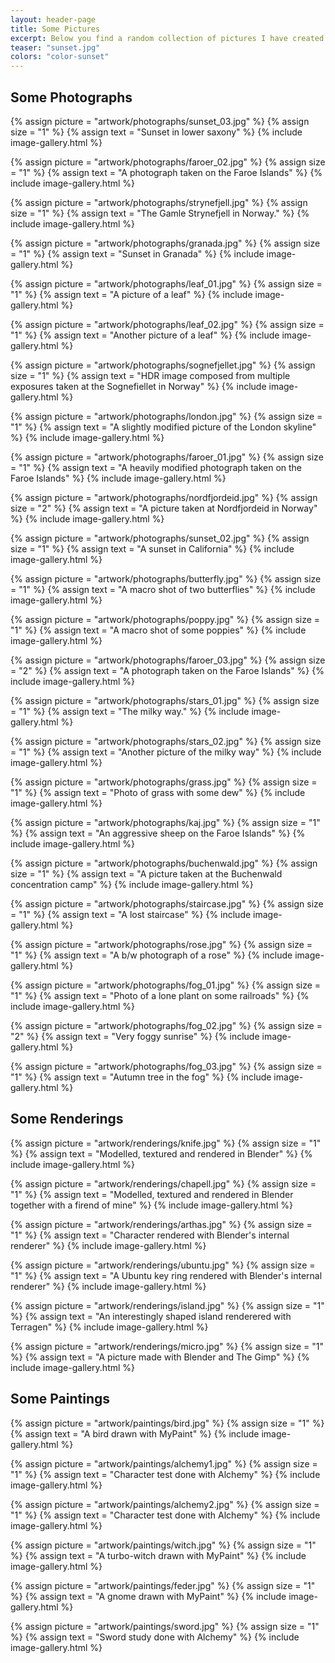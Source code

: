 ```yaml
---
layout: header-page
title: Some Pictures
excerpt: Below you find a random collection of pictures I have created. Some of them are photographs, some are rendered with 3D software and some are drawn by hand.
teaser: "sunset.jpg"
colors: "color-sunset"
---
```


## Some Photographs

<div class="grid">
  <div class="grid-sizer"></div>
  <div class="gutter-sizer"></div>

  {% assign picture = "artwork/photographs/sunset_03.jpg" %}
  {% assign size = "1" %}
  {% assign text = "Sunset in lower saxony" %}
  {% include image-gallery.html %}

  {% assign picture = "artwork/photographs/faroer_02.jpg" %}
  {% assign size = "1" %}
  {% assign text = "A photograph taken on the Faroe Islands" %}
  {% include image-gallery.html %}

  {% assign picture = "artwork/photographs/strynefjell.jpg" %}
  {% assign size = "1" %}
  {% assign text = "The Gamle Strynefjell in Norway." %}
  {% include image-gallery.html %}

  {% assign picture = "artwork/photographs/granada.jpg" %}
  {% assign size = "1" %}
  {% assign text = "Sunset in Granada" %}
  {% include image-gallery.html %}

  {% assign picture = "artwork/photographs/leaf_01.jpg" %}
  {% assign size = "1" %}
  {% assign text = "A picture of a leaf" %}
  {% include image-gallery.html %}

  {% assign picture = "artwork/photographs/leaf_02.jpg" %}
  {% assign size = "1" %}
  {% assign text = "Another picture of a leaf" %}
  {% include image-gallery.html %}

  {% assign picture = "artwork/photographs/sognefjellet.jpg" %}
  {% assign size = "1" %}
  {% assign text = "HDR image composed from multiple exposures taken at the Sognefiellet in Norway" %}
  {% include image-gallery.html %}
      
  {% assign picture = "artwork/photographs/london.jpg" %}
  {% assign size = "1" %}
  {% assign text = "A slightly modified picture of the London skyline" %}
  {% include image-gallery.html %}

  {% assign picture = "artwork/photographs/faroer_01.jpg" %}
  {% assign size = "1" %}
  {% assign text = "A heavily modified photograph taken on the Faroe Islands" %}
  {% include image-gallery.html %}

  {% assign picture = "artwork/photographs/nordfjordeid.jpg" %}
  {% assign size = "2" %}
  {% assign text = "A picture taken at Nordfjordeid in Norway" %}
  {% include image-gallery.html %}

  {% assign picture = "artwork/photographs/sunset_02.jpg" %}
  {% assign size = "1" %}
  {% assign text = "A sunset in California" %}
  {% include image-gallery.html %}

  {% assign picture = "artwork/photographs/butterfly.jpg" %}
  {% assign size = "1" %}
  {% assign text = "A macro shot of two butterflies" %}
  {% include image-gallery.html %}

  {% assign picture = "artwork/photographs/poppy.jpg" %}
  {% assign size = "1" %}
  {% assign text = "A macro shot of some poppies" %}
  {% include image-gallery.html %}

  {% assign picture = "artwork/photographs/faroer_03.jpg" %}
  {% assign size = "2" %}
  {% assign text = "A photograph taken on the Faroe Islands" %}
  {% include image-gallery.html %}

  {% assign picture = "artwork/photographs/stars_01.jpg" %}
  {% assign size = "1" %}
  {% assign text = "The milky way." %}
  {% include image-gallery.html %}

  {% assign picture = "artwork/photographs/stars_02.jpg" %}
  {% assign size = "1" %}
  {% assign text = "Another picture of the milky way" %}
  {% include image-gallery.html %}

  {% assign picture = "artwork/photographs/grass.jpg" %}
  {% assign size = "1" %}
  {% assign text = "Photo of grass with some dew" %}
  {% include image-gallery.html %}

  {% assign picture = "artwork/photographs/kaj.jpg" %}
  {% assign size = "1" %}
  {% assign text = "An aggressive sheep on the Faroe Islands" %}
  {% include image-gallery.html %}

  {% assign picture = "artwork/photographs/buchenwald.jpg" %}
  {% assign size = "1" %}
  {% assign text = "A picture taken at the Buchenwald concentration camp" %}
  {% include image-gallery.html %}

  {% assign picture = "artwork/photographs/staircase.jpg" %}
  {% assign size = "1" %}
  {% assign text = "A lost staircase" %}
  {% include image-gallery.html %}


  {% assign picture = "artwork/photographs/rose.jpg" %}
  {% assign size = "1" %}
  {% assign text = "A b/w photograph of a rose" %}
  {% include image-gallery.html %}  


  {% assign picture = "artwork/photographs/fog_01.jpg" %}
  {% assign size = "1" %}
  {% assign text = "Photo of a lone plant on some railroads" %}
  {% include image-gallery.html %}

  {% assign picture = "artwork/photographs/fog_02.jpg" %}
  {% assign size = "2" %}
  {% assign text = "Very foggy sunrise" %}
  {% include image-gallery.html %}

  {% assign picture = "artwork/photographs/fog_03.jpg" %}
  {% assign size = "1" %}
  {% assign text = "Autumn tree in the fog" %}
  {% include image-gallery.html %}
</div>

## Some Renderings

<div class="grid">
  <div class="grid-sizer"></div>
  <div class="gutter-sizer"></div>

  {% assign picture = "artwork/renderings/knife.jpg" %}
  {% assign size = "1" %}
  {% assign text = "Modelled, textured and rendered in Blender" %}
  {% include image-gallery.html %}

  {% assign picture = "artwork/renderings/chapell.jpg" %}
  {% assign size = "1" %}
  {% assign text = "Modelled, textured and rendered in Blender together with a firend of mine" %}
  {% include image-gallery.html %}

  {% assign picture = "artwork/renderings/arthas.jpg" %}
  {% assign size = "1" %}
  {% assign text = "Character rendered with Blender's internal renderer" %}
  {% include image-gallery.html %}

  {% assign picture = "artwork/renderings/ubuntu.jpg" %}
  {% assign size = "1" %}
  {% assign text = "A Ubuntu key ring rendered with Blender's internal renderer" %}
  {% include image-gallery.html %}
  
  {% assign picture = "artwork/renderings/island.jpg" %}
  {% assign size = "1" %}
  {% assign text = "An interestingly shaped island renderered with Terragen" %}
  {% include image-gallery.html %}
  
  {% assign picture = "artwork/renderings/micro.jpg" %}
  {% assign size = "1" %}
  {% assign text = "A picture made with Blender and The Gimp" %}
  {% include image-gallery.html %}
</div>

## Some Paintings

<div class="grid">
  <div class="grid-sizer"></div>
  <div class="gutter-sizer"></div>

  {% assign picture = "artwork/paintings/bird.jpg" %}
  {% assign size = "1" %}
  {% assign text = "A bird drawn with MyPaint" %}
  {% include image-gallery.html %}

  {% assign picture = "artwork/paintings/alchemy1.jpg" %}
  {% assign size = "1" %}
  {% assign text = "Character test done with Alchemy" %}
  {% include image-gallery.html %}

  {% assign picture = "artwork/paintings/alchemy2.jpg" %}
  {% assign size = "1" %}
  {% assign text = "Character test done with Alchemy" %}
  {% include image-gallery.html %}

  {% assign picture = "artwork/paintings/witch.jpg" %}
  {% assign size = "1" %}
  {% assign text = "A turbo-witch drawn with MyPaint" %}
  {% include image-gallery.html %}

  {% assign picture = "artwork/paintings/feder.jpg" %}
  {% assign size = "1" %}
  {% assign text = "A gnome drawn with MyPaint" %}
  {% include image-gallery.html %}

  {% assign picture = "artwork/paintings/sword.jpg" %}
  {% assign size = "1" %}
  {% assign text = "Sword study done with Alchemy" %}
  {% include image-gallery.html %}
</div>
